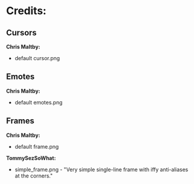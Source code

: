 # Credits:

## Cursors

**Chris Maltby:**

- default cursor.png

## Emotes

**Chris Maltby:**

- default emotes.png

## Frames

**Chris Maltby:**

- default frame.png

**TommySezSoWhat:**

- simple_frame.png - "Very simple single-line frame with iffy anti-aliases at the corners."
